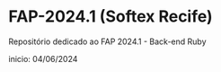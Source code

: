 # FAP-2024.1 (Softex Recife)

Repositório dedicado ao FAP 2024.1 - Back-end Ruby

inicio: 04/06/2024
